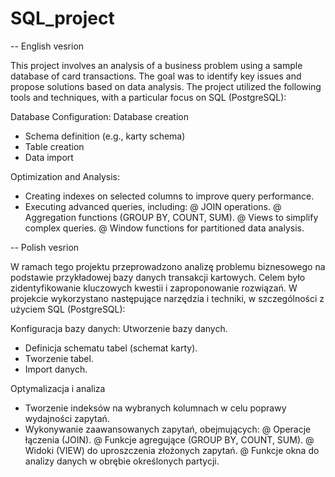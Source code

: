 # SQL_project
-- English vesrion

This project involves an analysis of a business problem using a sample database of card transactions. The goal was to identify key issues and propose solutions based on data analysis.
The project utilized the following tools and techniques, with a particular focus on SQL (PostgreSQL):

Database Configuration:
Database creation
  - Schema definition (e.g., karty schema)
  - Table creation
  - Data import

Optimization and Analysis:
  - Creating indexes on selected columns to improve query performance.
  - Executing advanced queries, including:
    @ JOIN operations.
    @ Aggregation functions (GROUP BY, COUNT, SUM).
    @ Views to simplify complex queries.
    @ Window functions for partitioned data analysis.

-- Polish vesrion

W ramach tego projektu przeprowadzono analizę problemu biznesowego na podstawie przykładowej bazy danych transakcji kartowych. Celem było zidentyfikowanie kluczowych kwestii i zaproponowanie rozwiązań.
W projekcie wykorzystano następujące narzędzia i techniki, w szczególności z użyciem SQL (PostgreSQL):

Konfiguracja bazy danych:
Utworzenie bazy danych.
  - Definicja schematu tabel (schemat karty).
  - Tworzenie tabel.
  - Import danych.

Optymalizacja i analiza

  - Tworzenie indeksów na wybranych kolumnach w celu poprawy wydajności zapytań.
  - Wykonywanie zaawansowanych zapytań, obejmujących:
    @ Operacje łączenia (JOIN).
    @ Funkcje agregujące (GROUP BY, COUNT, SUM).
    @ Widoki (VIEW) do uproszczenia złożonych zapytań.
    @ Funkcje okna do analizy danych w obrębie określonych partycji.

    
